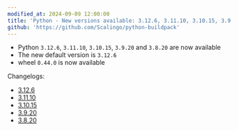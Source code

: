 ```yaml
---
modified_at: 2024-09-09 12:00:00
title: 'Python - New versions available: 3.12.6, 3.11.10, 3.10.15, 3.9.20, and 3.8.20'
github: 'https://github.com/Scalingo/python-buildpack'
---
```


- Python `3.12.6`, `3.11.10`, `3.10.15`, `3.9.20` and `3.8.20` are now available
- The new default version is `3.12.6`
- wheel `0.44.0` is now available

Changelogs:
- [3.12.6](https://docs.python.org/3.12/whatsnew/changelog.html)
- [3.11.10](https://docs.python.org/3.11/whatsnew/changelog.html)
- [3.10.15](https://docs.python.org/3.10/whatsnew/changelog.html)
- [3.9.20](https://docs.python.org/3.9/whatsnew/changelog.html)
- [3.8.20](https://docs.python.org/3.8/whatsnew/changelog.html)
